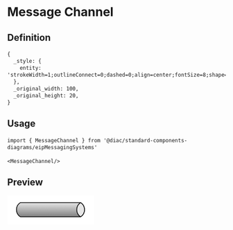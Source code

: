 # Message Channel

## Definition

```
{
  _style: { 
    entity: 'strokeWidth=1;outlineConnect=0;dashed=0;align=center;fontSize=8;shape=mxgraph.eip.messageChannel;html=1;verticalLabelPosition=bottom;verticalAlign=top;',
  },
  _original_width: 100,
  _original_height: 20,
}
```

## Usage

```
import { MessageChannel } from '@diac/standard-components-diagrams/eipMessagingSystems'

<MessageChannel/>
```

## Preview

<img src="./message-channel.png" width="200"/>
